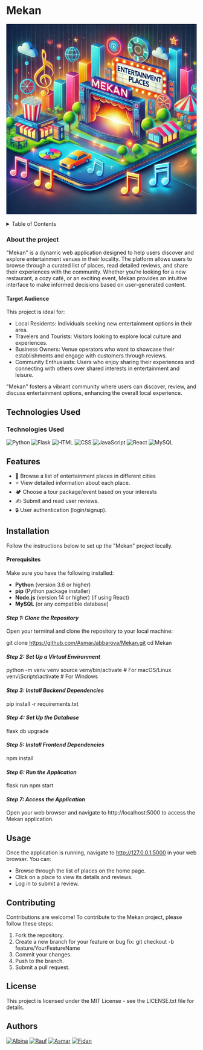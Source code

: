 
# Mekan

![Alt text](https://github.com/AsmarJabbarova/Mekan/blob/main/Mekan%20logo.webp)

<details>
<summary>Table of Contents</summary>

- [About the project](#abouttheproject)
- [Technologies Used](#technologiesused)
- [Features](#features)
- [Installation](#installation)
- [Usage](#usage)
- [Contributing](#contributing)
- [License](#license)
- [Authors](#authors)

</details>

### About the project

"Mekan" is a dynamic web application designed to help users discover and explore entertainment venues in their locality. The platform allows users to browse through a curated list of places, read detailed reviews, and share their experiences with the community. Whether you’re looking for a new restaurant, a cozy café, or an exciting event, Mekan provides an intuitive interface to make informed decisions based on user-generated content.


#### Target Audience
This project is ideal for:

- Local Residents: Individuals seeking new entertainment options in their area.
- Travelers and Tourists: Visitors looking to explore local culture and experiences.
- Business Owners: Venue operators who want to showcase their establishments and engage with customers through reviews.
- Community Enthusiasts: Users who enjoy sharing their experiences and connecting with others over shared interests in entertainment and leisure.

"Mekan" fosters a vibrant community where users can discover, review, and discuss entertainment options, enhancing the overall local experience.

## Technologies Used

<h3>Technologies Used</h3>

<img src="https://www.python.org/community/logos/python-logo.png" alt="Python" width="50" />
<img src="https://flask.palletsprojects.com/en/2.0.x/_static/flask-logo.png" alt="Flask" width="50" />
<img src="https://upload.wikimedia.org/wikipedia/commons/6/6f/HTML5_logo_and_wordmark.svg" alt="HTML" width="50" />
<img src="https://upload.wikimedia.org/wikipedia/commons/d/d5/CSS3_logo_and_wordmark.svg" alt="CSS" width="50" />
<img src="https://upload.wikimedia.org/wikipedia/commons/6/6c/JavaScript-logo.png" alt="JavaScript" width="50" />
<img src="https://upload.wikimedia.org/wikipedia/commons/a/a7/React-icon.svg" alt="React" width="50" />
<img src="https://upload.wikimedia.org/wikipedia/commons/0/0c/MySQL_logo_1.png" alt="MySQL" width="50" />


## Features

- 🏢 Browse a list of entertainment places in different cities
- ⭐ View detailed information about each place.
- 🏕️ Choose a tour package/event based on your interests
- ✍️ Submit and read user reviews.
- 🔒 User authentication (login/signup).

## Installation

Follow the instructions below to set up the "Mekan" project locally.

#### Prerequisites

Make sure you have the following installed:

- **Python** (version 3.6 or higher)
- **pip** (Python package installer)
- **Node.js** (version 14 or higher) (if using React)
- **MySQL** (or any compatible database)

#### *Step 1: Clone the Repository*

Open your terminal and clone the repository to your local machine:

git clone https://github.com/AsmarJabbarova/Mekan.git
cd Mekan

#### *Step 2: Set Up a Virtual Environment*

python -m venv venv
source venv/bin/activate  # For macOS/Linux
venv\Scripts\activate     # For Windows

#### *Step 3: Install Backend Dependencies*

pip install -r requirements.txt

#### *Step 4: Set Up the Database*

flask db upgrade

#### *Step 5: Install Frontend Dependencies*

npm install

#### *Step 6: Run the Application*

flask run
npm start

#### *Step 7: Access the Application*

Open your web browser and navigate to http://localhost:5000 to access the Mekan application.

## Usage

Once the application is running, navigate to http://127.0.0.1:5000 in your web browser. You can:

- Browse through the list of places on the home page.
- Click on a place to view its details and reviews.
- Log in to submit a review.

## Contributing

Contributions are welcome! To contribute to the Mekan project, please follow these steps:

 1. Fork the repository.
 2. Create a new branch for your feature or bug fix: git checkout -b feature/YourFeatureName
 3. Commit your changes.
 4. Push to the branch.
 5. Submit a pull request.

## License

This project is licensed under the MIT License - see the LICENSE.txt file for details.

## Authors

[![Albina](https://img.shields.io/badge/-Albinnich-blue?style=for-the-badge&logo=github)](https://github.com/Albinnich)
[![Rauf](https://img.shields.io/badge/-Rauf-blue?style=for-the-badge&logo=github)](https://github.com/Raid-dev)
[![Asmar](https://img.shields.io/badge/-Asmar-blue?style=for-the-badge&logo=github)](https://github.com/AsmarJabbarova)
[![Fidan](https://img.shields.io/badge/-Fidan-blue?style=for-the-badge&logo=github)](https://github.com/fidanhuseynova04)


